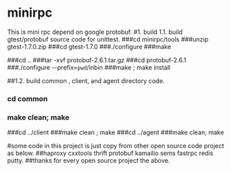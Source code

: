 # minirpc
This is mini rpc depend on google protobuf.
#1. build
1.1. build gtest/protobuf source code for unittest.
###cd minirpc/tools
###unzip gtest-1.7.0.zip
###cd gtest-1.7.0
###./configure
###make

###cd ..
###tar -xvf protobuf-2.6.1.tar.gz
###cd protobuf-2.6.1
###./configure --prefix=`pwd`/inbin
###make ; make install

##1.2. build common , client, and agent directory code.
###   cd common
###   make clean; make
###cd ../client
###make clean ; make
###cd ../agent
###make clean; make

#some code in this project is just copy from other open source code project as below.
##haproxy cxxtools thrift protobuf kamailio sems fastrpc redis putty.
##thanks for every open source project the above.
